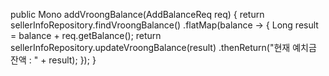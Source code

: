 public Mono<String> addVroongBalance(AddBalanceReq req) {
    return sellerInfoRepository.findVroongBalance()
        .flatMap(balance -> {
            Long result = balance + req.getBalance();
            return sellerInfoRepository.updateVroongBalance(result)
                .thenReturn("현재 예치금 잔액 : " + result);
        });
}

